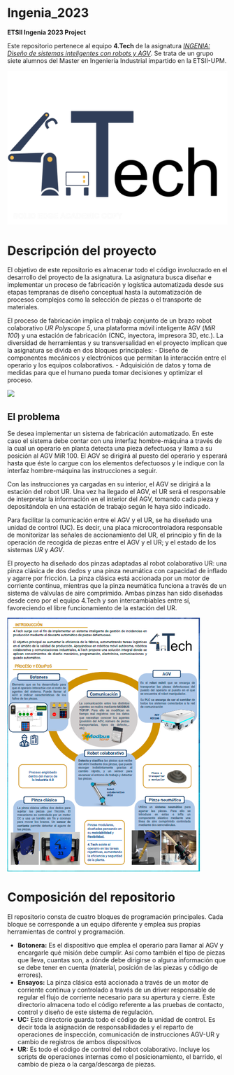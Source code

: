 # Ingenia_2023
**ETSII Ingenia 2023 Project** 

Este repositorio pertenece al equipo **4.Tech** de la asignatura [_INGENIA: Diseño de sistemas inteligentes con robots y AGV_](http://fabricacion.industriales.upm.es/ingenia/). Se trata de un grupo siete alumnos del Master en Ingeniería Industrial impartido en la ETSII-UPM.

![Logotipo del equipo 4.Tech](./Documentacion/logo_4Tech.jpg)

# Descripción del proyecto
El objetivo de este repositorio es almacenar todo el código involucrado en el desarrollo del proyecto de la asignatura. La asignatura busca diseñar e implementar un proceso de fabricación y logística automatizada desde sus etapas tempranas de diseño conceptual hasta la automatización de procesos complejos como la selección de piezas o el transporte de materiales.

El proceso de fabricación implica el trabajo conjunto de un brazo robot colaborativo _UR Polyscope 5_, una plataforma móvil inteligente AGV (_MiR 100_) y una estación de fabricación (CNC, inyectora, impresora 3D, etc.). La diversidad de herramientas y su transversalidad en el proyecto implican que la asignatura se divida en dos bloques principales:
    - Diseño de componentes mecánicos y electrónicos que permitan la interacción entre el operario y los equipos colaborativos.
    - Adquisición de datos y toma de medidas para que el humano pueda tomar decisiones y optimizar el proceso.

[![](https://www.escuelaindustrialesupm.com/wp-content/uploads/2020/09/Presentacion-Ingenia.png.webp)](https://www.escuelaindustrialesupm.com/ingenia-20-21/diseno-de-sistemas-inteligentes-con-robots-y-agvs/)
## El problema
Se desea implementar un sistema de fabricación automatizado. En este caso el sistema debe contar con una interfaz hombre-máquina a través de la cual un operario en planta detecta una pieza defectuosa y llama a su posición al AGV MiR 100. El AGV se dirigirá al puesto del operario y esperará hasta que éste lo cargue con los elementos defectuosos y le indique con la interfaz hombre-máquina las instrucciones a seguir.

Con las instrucciones ya cargadas en su interior, el AGV se dirigirá a la estación del robot UR. Una vez ha llegado el AGV, el UR será el responsable de interpretar la información en el interior del AGV, tomando cada pieza y depositándola en una estación de trabajo según le haya sido indicado.

Para facilitar la comunicación entre el AGV y el UR, se ha diseñado una unidad de control (UC). Es decir, una placa microcontroladora responsable de monitorizar las señales de accionamiento del UR, el principio y fin de la operación de recogida de piezas entre el AGV y el UR; y el estado de los sistemas _UR_ y _AGV_.

El proyecto ha diseñado dos pinzas adaptadas al robot colaborativo UR: una pinza clásica de dos dedos y una pinza neumática con capacidad de inflado y agarre por fricción. La pinza clásica está accionada por un motor de corriente continua, mientras que la pinza neumática funciona a través de un sistema de válvulas de aire comprimido. Ambas pinzas han sido diseñadas desde cero por el equipo 4.Tech y son intercambiables entre sí, favoreciendo el libre funcionamiento de la estación del UR.

![](./Documentacion/poster_4Tech.png)

# Composición del repositorio
El repositorio consta de cuatro bloques de programación principales. Cada bloque se corresponde a un equipo diferente y emplea sus propias herramientas de control y programación.

- **Botonera:** Es el dispositivo que emplea el operario para llamar al AGV y encargarle qué misión debe cumplir. Así como también el tipo de piezas que lleva, cuantas son, a dónde debe dirigirse o alguna información que se debe tener en cuenta (material, posición de las piezas y código de errores).
- **Ensayos:** La pinza clásica está accionada a través de un motor de corriente continua y controlado a través de un driver responsable de regular el flujo de corriente necesario para su apertura y cierre. Este directorio almacena todo el código referente a las pruebas de contacto, control y diseño de este sistema de regulación.
- **UC:** Este directorio guarda todo el código de la unidad de control. Es decir toda la asignación de responsabilidades y el reparto de operaciones de inspección, comunicación de instrucciones AGV-UR y cambio de registros de ambos dispositivos
- **UR:** Es todo el código de control del robot colaborativo. Incluye los scripts de operaciones internas como el posicionamiento, el barrido, el cambio de pieza o la carga/descarga de piezas.

